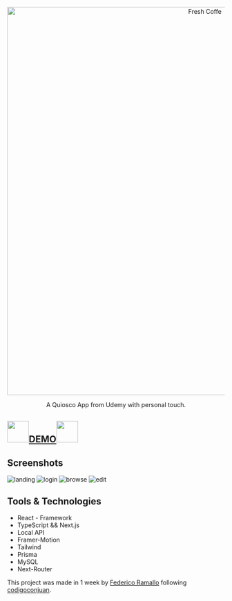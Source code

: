 <p align="center">
    <img alt="Fresh Coffe" src="https://ae01.alicdn.com/kf/HTB1qnOJTq6qK1RjSZFmq6x0PFXaV/Fresh-Coffee-Vinyl-Window-Sign-Shop-Coffee-Bar-Pub-Coffee-Window-Sticker-Sign-Takeaway-Coffee-Sign.jpg" width="900">
</p>

<div align="center">

<p align="center">
  A Quiosco App from Udemy with personal touch.
</p>

</div>

## <img src="https://cdn.icon-icons.com/icons2/1368/PNG/512/-coffee-container_89755.png" width="50px"/><a href="https://netflix-ramallo.netlify.app/" target="_blank">DEMO</a><img src="https://cdn.icon-icons.com/icons2/1368/PNG/512/-coffee-container_89755.png" width="50px"/>
## Screenshots
<img src="https://i.ibb.co/V9LtDKs/Screenshot-1.png" target="_blank" alt="landing"/>
<img src="https://i.ibb.co/drcmPm9/Screenshot-2.png" target="_blank" alt="login"/>
<img src="https://i.ibb.co/1TzXdFT/Screenshot-4.png" target="_blank" alt="browse"/>
<img src="https://i.ibb.co/TPPT1Yn/Screenshot-3.png" target="_blank" alt="edit"/>


## Tools & Technologies 
- React - Framework
- TypeScript && Next.js
- Local API
- Framer-Motion
- Tailwind
- Prisma
- MySQL
- Next-Router




This project was made in 1 week by [Federico Ramallo](https://github.com/Fede-Ramallo) following [codigoconjuan](https://github.com/codigoconjuan).